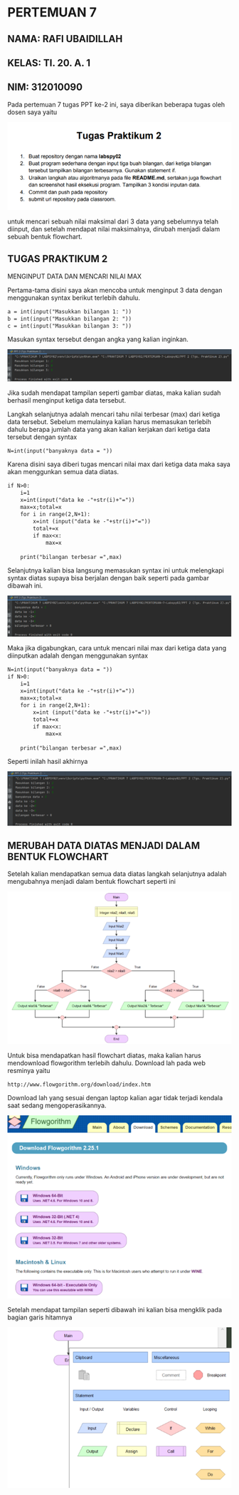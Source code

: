 # PERTEMUAN 7

## NAMA: RAFI UBAIDILLAH
## KELAS: TI. 20. A. 1
## NIM: 312010090

Pada pertemuan 7 tugas PPT ke-2 ini, saya diberikan beberapa tugas oleh dosen saya yaitu

![uby1](foto/uby1.png)

untuk mencari sebuah nilai maksimal dari 3 data yang sebelumnya telah diinput, dan setelah mendapat nilai maksimalnya, dirubah menjadi dalam sebuah bentuk flowchart.

## TUGAS PRAKTIKUM 2

MENGINPUT DATA DAN MENCARI NILAI MAX

Pertama-tama disini saya akan mencoba untuk menginput 3 data dengan menggunakan syntax berikut terlebih dahulu.

````
a = int(input("Masukkan bilangan 1: "))
b = int(input("Masukkan bilangan 2: "))
c = int(input("Masukkan bilangan 3: "))
````

Masukan syntax tersebut dengan angka yang kalian inginkan.

![uby2](foto/uby2.png)

Jika sudah mendapat tampilan seperti gambar diatas, maka kalian sudah berhasil menginput ketiga data tersebut.

Langkah selanjutnya adalah mencari tahu nilai terbesar (max) dari ketiga data tersebut. Sebelum memulainya kalian harus memasukan terlebih dahulu berapa jumlah data yang akan kalian kerjakan dari ketiga data tersebut dengan syntax

````
N=int(input("banyaknya data = "))
````

Karena disini saya diberi tugas mencari nilai max dari ketiga data maka saya akan menggunkan semua data diatas.

````
if N>0:
    i=1
    x=int(input("data ke -"+str(i)+"="))
    max=x;total=x
    for i in range(2,N+1):
        x=int (input("data ke -"+str(i)+"="))
        total+=x
        if max<x:
            max=x

    print("bilangan terbesar =",max)
````

Selanjutnya kalian bisa langsung memasukan syntax ini untuk melengkapi syntax diatas supaya bisa berjalan dengan baik seperti pada gambar dibawah ini.

![uby3](foto/uby3.png)

Maka jika digabungkan, cara untuk mencari nilai max dari ketiga data yang diinputkan adalah dengan menggunakan syntax

````
N=int(input("banyaknya data = "))
if N>0:
    i=1
    x=int(input("data ke -"+str(i)+"="))
    max=x;total=x
    for i in range(2,N+1):
        x=int (input("data ke -"+str(i)+"="))
        total+=x
        if max<x:
            max=x

    print("bilangan terbesar =",max)
````

Seperti inilah hasil akhirnya

![uby4](foto/uby4.png)

## MERUBAH DATA DIATAS MENJADI DALAM BENTUK FLOWCHART

Setelah kalian mendapatkan semua data diatas langkah selanjutnya adalah mengubahnya menjadi dalam bentuk flowchart seperti ini

![uby5](foto/uby5.png)

Untuk bisa mendapatkan hasil flowchart diatas, maka kalian harus mendownload flowgorithm terlebih dahulu. Download lah pada web resminya yaitu

````
http://www.flowgorithm.org/download/index.htm
````

Download lah yang sesuai dengan laptop kalian agar tidak terjadi kendala saat sedang mengoperasikannya.

![uby6](foto/uby6.png)

Setelah mendapat tampilan seperti dibawah ini kalian bisa mengklik pada bagian garis hitamnya

![uby7](foto/uby7.png)



